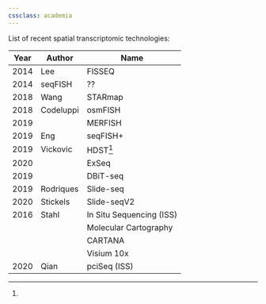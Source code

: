 ```yaml
---
cssclass: academia 
---
```


List of recent spatial transcriptomic technologies:

| Year | Author    | Name                     |
| ---- | --------- | ------------------------ |
| 2014 | Lee       | FISSEQ                   |
| 2014 | seqFISH   | ??                       |
| 2018 | Wang      | STARmap                  |
| 2018 | Codeluppi | osmFISH                  |
| 2019 |           | MERFISH                  |
| 2019 | Eng       | seqFISH+                 |
| 2019 | Vickovic  | HDST[^1]                 |
| 2020 |           | ExSeq                    |
| 2019 |           | DBiT-seq                 |
| 2019 | Rodriques | Slide-seq                |
| 2020 | Stickels  | Slide-seqV2              |
| 2016 | Stahl     | In Situ Sequencing (ISS) |
|      |           | Molecular Cartography    |
|      |           | CARTANA                  |
|      |           | Visium 10x               |
| 2020 | Qian      | pciSeq (ISS)                         |



[^1]: 
